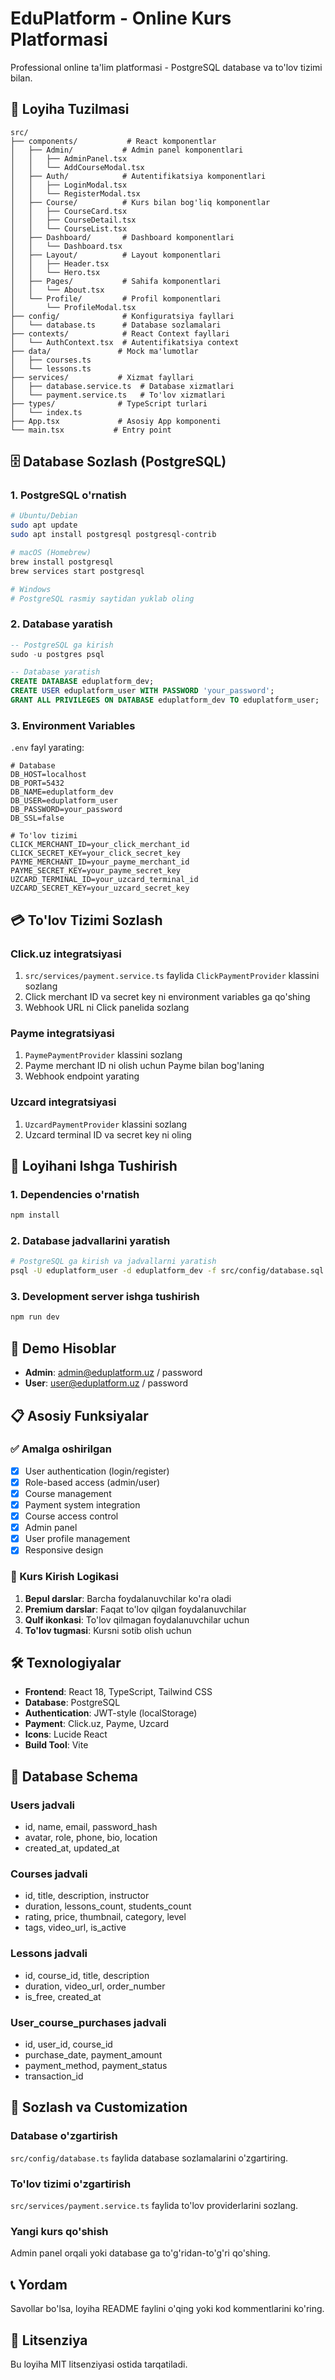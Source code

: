 # EduPlatform - Online Kurs Platformasi

Professional online ta'lim platformasi - PostgreSQL database va to'lov tizimi bilan.

## 📁 Loyiha Tuzilmasi

```
src/
├── components/           # React komponentlar
│   ├── Admin/           # Admin panel komponentlari
│   │   ├── AdminPanel.tsx
│   │   └── AddCourseModal.tsx
│   ├── Auth/            # Autentifikatsiya komponentlari
│   │   ├── LoginModal.tsx
│   │   └── RegisterModal.tsx
│   ├── Course/          # Kurs bilan bog'liq komponentlar
│   │   ├── CourseCard.tsx
│   │   ├── CourseDetail.tsx
│   │   └── CourseList.tsx
│   ├── Dashboard/       # Dashboard komponentlari
│   │   └── Dashboard.tsx
│   ├── Layout/          # Layout komponentlari
│   │   ├── Header.tsx
│   │   └── Hero.tsx
│   ├── Pages/           # Sahifa komponentlari
│   │   └── About.tsx
│   └── Profile/         # Profil komponentlari
│       └── ProfileModal.tsx
├── config/              # Konfiguratsiya fayllari
│   └── database.ts      # Database sozlamalari
├── contexts/            # React Context fayllari
│   └── AuthContext.tsx  # Autentifikatsiya context
├── data/               # Mock ma'lumotlar
│   ├── courses.ts
│   └── lessons.ts
├── services/           # Xizmat fayllari
│   ├── database.service.ts  # Database xizmatlari
│   └── payment.service.ts   # To'lov xizmatlari
├── types/              # TypeScript turlari
│   └── index.ts
├── App.tsx             # Asosiy App komponenti
└── main.tsx           # Entry point
```

## 🗄️ Database Sozlash (PostgreSQL)

### 1. PostgreSQL o'rnatish
```bash
# Ubuntu/Debian
sudo apt update
sudo apt install postgresql postgresql-contrib

# macOS (Homebrew)
brew install postgresql
brew services start postgresql

# Windows
# PostgreSQL rasmiy saytidan yuklab oling
```

### 2. Database yaratish
```sql
-- PostgreSQL ga kirish
sudo -u postgres psql

-- Database yaratish
CREATE DATABASE eduplatform_dev;
CREATE USER eduplatform_user WITH PASSWORD 'your_password';
GRANT ALL PRIVILEGES ON DATABASE eduplatform_dev TO eduplatform_user;
```

### 3. Environment Variables
`.env` fayl yarating:
```env
# Database
DB_HOST=localhost
DB_PORT=5432
DB_NAME=eduplatform_dev
DB_USER=eduplatform_user
DB_PASSWORD=your_password
DB_SSL=false

# To'lov tizimi
CLICK_MERCHANT_ID=your_click_merchant_id
CLICK_SECRET_KEY=your_click_secret_key
PAYME_MERCHANT_ID=your_payme_merchant_id
PAYME_SECRET_KEY=your_payme_secret_key
UZCARD_TERMINAL_ID=your_uzcard_terminal_id
UZCARD_SECRET_KEY=your_uzcard_secret_key
```

## 💳 To'lov Tizimi Sozlash

### Click.uz integratsiyasi
1. `src/services/payment.service.ts` faylida `ClickPaymentProvider` klassini sozlang
2. Click merchant ID va secret key ni environment variables ga qo'shing
3. Webhook URL ni Click panelida sozlang

### Payme integratsiyasi
1. `PaymePaymentProvider` klassini sozlang
2. Payme merchant ID ni olish uchun Payme bilan bog'laning
3. Webhook endpoint yarating

### Uzcard integratsiyasi
1. `UzcardPaymentProvider` klassini sozlang
2. Uzcard terminal ID va secret key ni oling

## 🚀 Loyihani Ishga Tushirish

### 1. Dependencies o'rnatish
```bash
npm install
```

### 2. Database jadvallarini yaratish
```bash
# PostgreSQL ga kirish va jadvallarni yaratish
psql -U eduplatform_user -d eduplatform_dev -f src/config/database.sql
```

### 3. Development server ishga tushirish
```bash
npm run dev
```

## 🔐 Demo Hisoblar

- **Admin**: admin@eduplatform.uz / password
- **User**: user@eduplatform.uz / password

## 📋 Asosiy Funksiyalar

### ✅ Amalga oshirilgan
- [x] User authentication (login/register)
- [x] Role-based access (admin/user)
- [x] Course management
- [x] Payment system integration
- [x] Course access control
- [x] Admin panel
- [x] User profile management
- [x] Responsive design

### 🔄 Kurs Kirish Logikasi
1. **Bepul darslar**: Barcha foydalanuvchilar ko'ra oladi
2. **Premium darslar**: Faqat to'lov qilgan foydalanuvchilar
3. **Qulf ikonkasi**: To'lov qilmagan foydalanuvchilar uchun
4. **To'lov tugmasi**: Kursni sotib olish uchun

## 🛠️ Texnologiyalar

- **Frontend**: React 18, TypeScript, Tailwind CSS
- **Database**: PostgreSQL
- **Authentication**: JWT-style (localStorage)
- **Payment**: Click.uz, Payme, Uzcard
- **Icons**: Lucide React
- **Build Tool**: Vite

## 📝 Database Schema

### Users jadvali
- id, name, email, password_hash
- avatar, role, phone, bio, location
- created_at, updated_at

### Courses jadvali
- id, title, description, instructor
- duration, lessons_count, students_count
- rating, price, thumbnail, category, level
- tags, video_url, is_active

### Lessons jadvali
- id, course_id, title, description
- duration, video_url, order_number
- is_free, created_at

### User_course_purchases jadvali
- id, user_id, course_id
- purchase_date, payment_amount
- payment_method, payment_status
- transaction_id

## 🔧 Sozlash va Customization

### Database o'zgartirish
`src/config/database.ts` faylida database sozlamalarini o'zgartiring.

### To'lov tizimi o'zgartirish
`src/services/payment.service.ts` faylida to'lov providerlarini sozlang.

### Yangi kurs qo'shish
Admin panel orqali yoki database ga to'g'ridan-to'g'ri qo'shing.

## 📞 Yordam

Savollar bo'lsa, loyiha README faylini o'qing yoki kod kommentlarini ko'ring.

## 📄 Litsenziya

Bu loyiha MIT litsenziyasi ostida tarqatiladi.